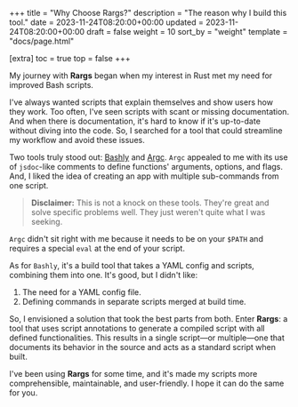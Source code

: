 +++
title = "Why Choose Rargs?"
description = "The reason why I build this tool."
date = 2023-11-24T08:20:00+00:00
updated = 2023-11-24T08:20:00+00:00
draft = false
weight = 10
sort_by = "weight"
template = "docs/page.html"

[extra]
toc = true
top = false
+++

My journey with **Rargs** began when my interest in Rust met my need for improved Bash scripts.

I've always wanted scripts that explain themselves and show users how they work. Too often, I've seen scripts with scant or missing documentation. And when there is documentation, it's hard to know if it's up-to-date without diving into the code. So, I searched for a tool that could streamline my workflow and avoid these issues.

Two tools truly stood out: [Bashly](https://bashly.dannyb.co/) and [Argc](https://github.com/sigoden/argc). `Argc` appealed to me with its use of `jsdoc`-like comments to define functions' arguments, options, and flags. And, I liked the idea of creating an app with multiple sub-commands from one script.

> **Disclaimer:** This is not a knock on these tools. They're great and solve specific problems well. They just weren't quite what I was seeking.

`Argc` didn't sit right with me because it needs to be on your `$PATH` and requires a special `eval` at the end of your script.

As for `Bashly`, it's a build tool that takes a YAML config and scripts, combining them into one. It's good, but I didn't like:

1. The need for a YAML config file.
2. Defining commands in separate scripts merged at build time.

So, I envisioned a solution that took the best parts from both. Enter **Rargs**: a tool that uses script annotations to generate a compiled script with all defined functionalities. This results in a single script—or multiple—one that documents its behavior in the source and acts as a standard script when built.

I've been using **Rargs** for some time, and it's made my scripts more comprehensible, maintainable, and user-friendly. I hope it can do the same for you.
